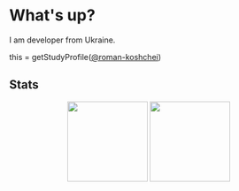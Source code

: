 #  What's up? 
I am developer from Ukraine.


this = getStudyProfile([@roman-koshchei](https://github.com/roman-koshchei))


## Stats

<p align="center">
   <img src="https://github-readme-stats.vercel.app/api?username=koshcher&show_icons=true&theme=nord&hide_title=true&count_private=true&hide_border=true" height=145>
   <img src="https://github-top-langs.herokuapp.com/user?name=koshcher&hide=html,css&includePrivate=false&background=%232e3441&count=6" height=145>
</p>
